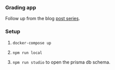 ### Grading app

Follow up from the blog [post series](https://www.prisma.io/blog/backend-prisma-typescript-orm-with-postgresql-data-modeling-tsjs1ps7kip1).

### Setup

1. `docker-compose up`
2. `npm run local`

3. `npm run studio` to open the prisma db schema.